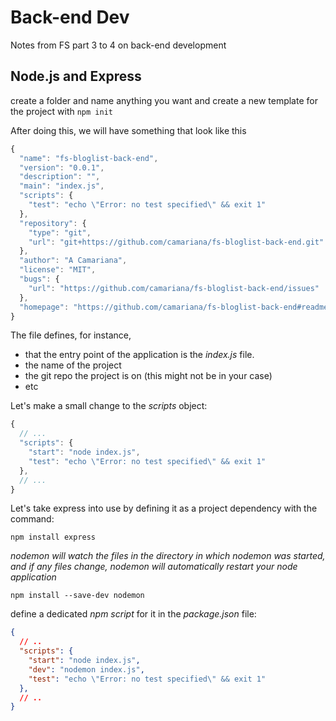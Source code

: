 # Back-end Dev

Notes from FS part 3 to 4 on back-end development

## Node.js and Express

create a folder and name anything you want and create a new template for the project with `npm init`

After doing this, we will have something that look like this

```js
{
  "name": "fs-bloglist-back-end",
  "version": "0.0.1",
  "description": "",
  "main": "index.js",
  "scripts": {
    "test": "echo \"Error: no test specified\" && exit 1"
  },
  "repository": {
    "type": "git",
    "url": "git+https://github.com/camariana/fs-bloglist-back-end.git"
  },
  "author": "A Camariana",
  "license": "MIT",
  "bugs": {
    "url": "https://github.com/camariana/fs-bloglist-back-end/issues"
  },
  "homepage": "https://github.com/camariana/fs-bloglist-back-end#readme"
}
```

The file defines, for instance,

- that the entry point of the application is the *index.js* file.
- the name of the project
- the git repo the project is on (this might not be in your case)
- etc 

Let's make a small change to the *scripts* object:

```js
{
  // ...
  "scripts": {
    "start": "node index.js",    
    "test": "echo \"Error: no test specified\" && exit 1"
  },
  // ...
}
```

Let's take express into use by defining it as a project dependency with the command:

```shell
npm install express
```

*nodemon will watch the files in the directory in which nodemon was  started, and if any files change, nodemon will automatically restart  your node application*

```shell
npm install --save-dev nodemon
```

define a dedicated *npm script* for it in the *package.json* file:

```json
{
  // ..
  "scripts": {
    "start": "node index.js",
    "dev": "nodemon index.js",    
    "test": "echo \"Error: no test specified\" && exit 1"
  },
  // ..
}
```

